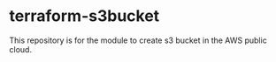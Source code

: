 # terraform-s3bucket
This repository is for the module to create s3 bucket in the AWS public cloud.
